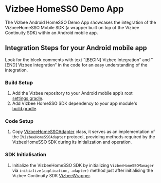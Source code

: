 # Vizbee HomeSSO Demo App
The Vizbee Android HomeSSO Demo App showcases the integration of the VizbeeHomeSSO Mobile SDK (a wrapper built on top of the Vizbee Continuity SDK) within an Android mobile app.

## Integration Steps for your Android mobile app
Look for the block comments with text "[BEGIN] Vizbee Integration" and "[END] Vizbee Integration" in the code for an easy understanding of the integration.

### Build Setup
1. Add the Vizbee repository to your Android mobile app’s root [settings.gradle](settings.gradle).
2. Add Vizbee HomeSSO SDK dependency to your app module's [build.gradle](/app/build.gradle).

### Code Setup
1. Copy [VizbeeHomeSSOAdapter](app/src/main/java/tv/vizbee/demo/vizbee/VizbeeHomeSSOAdapter.kt) class, it serves as an implementation of the `IVizbeeHomeSSOAdapter` protocol, providing methods required by the VizbeeHomeSSO SDK during its initialization and operation.

### SDK Initialisation
1. Initialize the VizbeeHomeSSO SDK by initializing `VizbeeHomeSSOManager` via `initialize(application, adapter)` method just after initialising the Vizbee Continuity SDK [VizbeeWrapper](app/src/main/java/tv/vizbee/demo/vizbee/VizbeeWrapper.kt).

